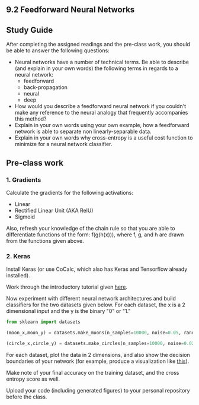 ## 9.2 Feedforward Neural Networks

## Study Guide

After completing the assigned readings and the pre-class work, you should be able to answer the following questions:

- Neural networks have a number of technical terms. Be able to describe (and explain in your own words) the following terms in regards to a neural network:
  - feedforward
  - back-propagation
  - neural
  - deep
- How would you describe a feedforward neural network if you couldn't make any reference to the neural analogy that frequently accompanies this method?
- Explain in your own words using your own example, how a feedforward network is able to separate non linearly-separable data.
- Explain in your own words why cross-entropy is a useful cost function to minimize for a neural network classifier.

## Pre-class work

### 1. Gradients

Calculate the gradients for the following activations:

- Linear
- Rectified Linear Unit (AKA RelU)
- Sigmoid

Also, refresh your knowledge of the chain rule so that you are able to differentiate functions of the form: f(g(h(x))), where f, g, and h are drawn from the functions given above.

### 2. Keras

Install Keras (or use CoCalc, which also has Keras and Tensorflow already installed).

Work through the introductory tutorial given [here](https://machinelearningmastery.com/tutorial-first-neural-network-python-keras/). 

Now experiment with different neural network architectures and build classifiers for the two datasets given below. For each dataset, the x is a 2 dimensional input and the y is the binary "0" or "1."

```python
from sklearn import datasets

(moon_x,moon_y) = datasets.make_moons(n_samples=10000, noise=0.05, random_state=42)

(circle_x,circle_y) = datasets.make_circles(n_samples=10000, noise=0.025, random_state=42)

```

For each dataset, plot the data in 2 dimensions, and also show the decision boundaries of your network (for example, produce a visualization like [this](https://scikit-learn.org/stable/auto_examples/svm/plot_iris_svc.html)).

Make note of your final accuracy on the training dataset, and the cross entropy score as well.

Upload your code (including generated figures) to your personal repository before the class.

